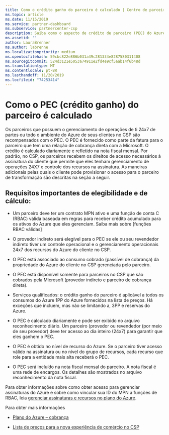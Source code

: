 ```yaml
---
title: Como o crédito ganho do parceiro é calculado | Centro de parceiros
ms.topic: article
ms.date: 11/15/2019
ms.service: partner-dashboard
ms.subservice: partnercenter-csp
description: Saiba como o aspecto de crédito de parceiro (PEC) do Azure Plan é calculado. Isso inclui requisitos de qualificação para parceiros e provedores indiretos.
ms.assetid: ''
author: LauraBrenner
ms.author: labrenne
ms.localizationpriority: medium
ms.openlocfilehash: 59cbc822e886b031a49c281334e8287580311408
ms.sourcegitcommit: 524d3121e5053a74911e2fd4e9cf5aab14f6b48d
ms.translationtype: MT
ms.contentlocale: pt-BR
ms.lasthandoff: 11/20/2019
ms.locfileid: "74253414"
---
```

# <a name="how-the-partner-earned-credit-pec-is-calculated"></a>Como o PEC (crédito ganho) do parceiro é calculado


Os parceiros que possuem o gerenciamento de operações de ti 24x7 de partes ou todo o ambiente do Azure de seus clientes no CSP são recompensados com o PEC. O PEC é fornecido como parte da fatura para o parceiro que tem uma relação de cobrança direta com a Microsoft. O crédito é calculado diariamente e refletido na nota fiscal mensal. Por padrão, no CSP, os parceiros recebem os direitos de acesso necessários à assinatura do cliente que permite que eles tenham gerenciamento de operações 24X7 e controle dos recursos na assinatura. As maneiras adicionais pelas quais o cliente pode provisionar o acesso para o parceiro de transformação são descritas na seção a seguir.   


## <a name="important-eligibility-and-calculation-requirements"></a>Requisitos importantes de elegibilidade e de cálculo:

- Um parceiro deve ter um contrato MPN ativo e uma função de conta C (RBAC) válida baseada em regras para receber crédito acumulado para os ativos do Azure que eles gerenciam. Saiba mais sobre [funções RBAC válidas]

- O provedor indireto será elegível para o PEC se ele ou seu revendedor indireto tiver um controle operacional e o gerenciamento operacionais 24x7 dos recursos do Azure do cliente no CSP.

- O PEC está associado ao consumo cobrado (passível de cobrança) da propriedade do Azure do cliente no CSP gerenciada pelo parceiro. 

- O PEC está disponível somente para parceiros no CSP que são cobrados pela Microsoft (provedor indireto e parceiro de cobrança direta).

- Serviços qualificados: o crédito ganho do parceiro é aplicável a todos os consumos do Azure 1PP do Azure fornecidos na lista de preços. Há exceções que incluem, mas não se limitando a, 3PP e reservas do Azure.

- O PEC é calculado diariamente e pode ser exibido no arquivo reconhecimento diário. Um parceiro (provedor ou revendedor (por meio de seu provedor) deve ter acesso ao dia inteiro (24x7) para garantir que eles ganhem o PEC.

- O PEC é obtido no nível de recurso do Azure. Se o parceiro tiver acesso válido na assinatura ou no nível do grupo de recursos, cada recurso que role para a entidade mais alta receberá o PEC. 

- O PEC será incluído na nota fiscal mensal do parceiro. A nota fiscal é uma rede de encargos. Os detalhes são mostrados no arquivo reconhecimento da nota fiscal.

Para obter informações sobre como obter acesso para gerenciar assinaturas do Azure e sobre como vincular sua ID do MPN a funções de RBAC, leia [gerenciar assinaturas e recursos no plano do Azure](azure-plan-manage.md).

Para obter mais informações

- [Plano do Azure – cobrança](azure-plan-billing.md)

- [Lista de preços para a nova experiência de comércio no CSP](azure-plan-price-list.md)